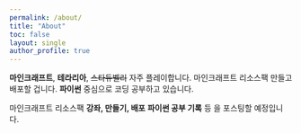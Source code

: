 ```yaml
---
permalink: /about/
title: "About"
toc: false
layout: single
author_profile: true
---
```


**마인크래프트**, **테라리아**, ~~스타듀벨리~~ 자주 플레이합니다.
마인크래프트 리소스팩 만들고 배포할 겁니다.
**파이썬** 중심으로 코딩 공부하고 있습니다.

마인크래프트 리소스팩 **강좌, 만들기, 배포**
**파이썬 공부 기록** 등 을 포스팅할 예정입니다.